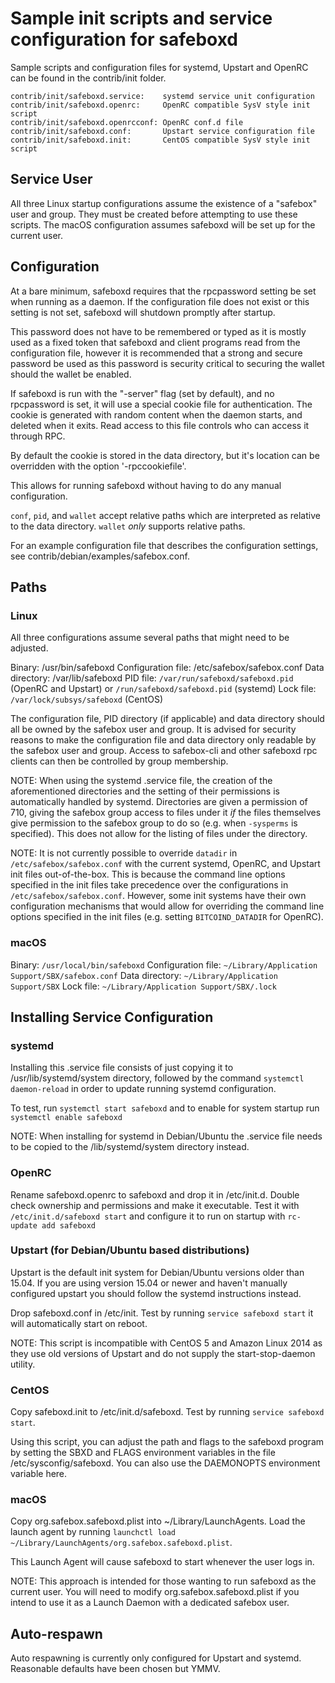 Sample init scripts and service configuration for safeboxd
==========================================================

Sample scripts and configuration files for systemd, Upstart and OpenRC
can be found in the contrib/init folder.

    contrib/init/safeboxd.service:    systemd service unit configuration
    contrib/init/safeboxd.openrc:     OpenRC compatible SysV style init script
    contrib/init/safeboxd.openrcconf: OpenRC conf.d file
    contrib/init/safeboxd.conf:       Upstart service configuration file
    contrib/init/safeboxd.init:       CentOS compatible SysV style init script

Service User
---------------------------------

All three Linux startup configurations assume the existence of a "safebox" user
and group.  They must be created before attempting to use these scripts.
The macOS configuration assumes safeboxd will be set up for the current user.

Configuration
---------------------------------

At a bare minimum, safeboxd requires that the rpcpassword setting be set
when running as a daemon.  If the configuration file does not exist or this
setting is not set, safeboxd will shutdown promptly after startup.

This password does not have to be remembered or typed as it is mostly used
as a fixed token that safeboxd and client programs read from the configuration
file, however it is recommended that a strong and secure password be used
as this password is security critical to securing the wallet should the
wallet be enabled.

If safeboxd is run with the "-server" flag (set by default), and no rpcpassword is set,
it will use a special cookie file for authentication. The cookie is generated with random
content when the daemon starts, and deleted when it exits. Read access to this file
controls who can access it through RPC.

By default the cookie is stored in the data directory, but it's location can be overridden
with the option '-rpccookiefile'.

This allows for running safeboxd without having to do any manual configuration.

`conf`, `pid`, and `wallet` accept relative paths which are interpreted as
relative to the data directory. `wallet` *only* supports relative paths.

For an example configuration file that describes the configuration settings,
see contrib/debian/examples/safebox.conf.

Paths
---------------------------------

### Linux

All three configurations assume several paths that might need to be adjusted.

Binary:              /usr/bin/safeboxd
Configuration file:  /etc/safebox/safebox.conf
Data directory:      /var/lib/safeboxd
PID file:            `/var/run/safeboxd/safeboxd.pid` (OpenRC and Upstart) or `/run/safeboxd/safeboxd.pid` (systemd)
Lock file:           `/var/lock/subsys/safeboxd` (CentOS)

The configuration file, PID directory (if applicable) and data directory
should all be owned by the safebox user and group.  It is advised for security
reasons to make the configuration file and data directory only readable by the
safebox user and group.  Access to safebox-cli and other safeboxd rpc clients
can then be controlled by group membership.

NOTE: When using the systemd .service file, the creation of the aforementioned
directories and the setting of their permissions is automatically handled by
systemd. Directories are given a permission of 710, giving the safebox group
access to files under it _if_ the files themselves give permission to the
safebox group to do so (e.g. when `-sysperms` is specified). This does not allow
for the listing of files under the directory.

NOTE: It is not currently possible to override `datadir` in
`/etc/safebox/safebox.conf` with the current systemd, OpenRC, and Upstart init
files out-of-the-box. This is because the command line options specified in the
init files take precedence over the configurations in
`/etc/safebox/safebox.conf`. However, some init systems have their own
configuration mechanisms that would allow for overriding the command line
options specified in the init files (e.g. setting `BITCOIND_DATADIR` for
OpenRC).

### macOS

Binary:              `/usr/local/bin/safeboxd`
Configuration file:  `~/Library/Application Support/SBX/safebox.conf`
Data directory:      `~/Library/Application Support/SBX`
Lock file:           `~/Library/Application Support/SBX/.lock`

Installing Service Configuration
-----------------------------------

### systemd

Installing this .service file consists of just copying it to
/usr/lib/systemd/system directory, followed by the command
`systemctl daemon-reload` in order to update running systemd configuration.

To test, run `systemctl start safeboxd` and to enable for system startup run
`systemctl enable safeboxd`

NOTE: When installing for systemd in Debian/Ubuntu the .service file needs to be copied to the /lib/systemd/system directory instead.

### OpenRC

Rename safeboxd.openrc to safeboxd and drop it in /etc/init.d.  Double
check ownership and permissions and make it executable.  Test it with
`/etc/init.d/safeboxd start` and configure it to run on startup with
`rc-update add safeboxd`

### Upstart (for Debian/Ubuntu based distributions)

Upstart is the default init system for Debian/Ubuntu versions older than 15.04. If you are using version 15.04 or newer and haven't manually configured upstart you should follow the systemd instructions instead.

Drop safeboxd.conf in /etc/init.  Test by running `service safeboxd start`
it will automatically start on reboot.

NOTE: This script is incompatible with CentOS 5 and Amazon Linux 2014 as they
use old versions of Upstart and do not supply the start-stop-daemon utility.

### CentOS

Copy safeboxd.init to /etc/init.d/safeboxd. Test by running `service safeboxd start`.

Using this script, you can adjust the path and flags to the safeboxd program by
setting the SBXD and FLAGS environment variables in the file
/etc/sysconfig/safeboxd. You can also use the DAEMONOPTS environment variable here.

### macOS

Copy org.safebox.safeboxd.plist into ~/Library/LaunchAgents. Load the launch agent by
running `launchctl load ~/Library/LaunchAgents/org.safebox.safeboxd.plist`.

This Launch Agent will cause safeboxd to start whenever the user logs in.

NOTE: This approach is intended for those wanting to run safeboxd as the current user.
You will need to modify org.safebox.safeboxd.plist if you intend to use it as a
Launch Daemon with a dedicated safebox user.

Auto-respawn
-----------------------------------

Auto respawning is currently only configured for Upstart and systemd.
Reasonable defaults have been chosen but YMMV.
